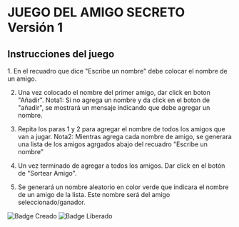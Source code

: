 <h1>JUEGO DEL AMIGO SECRETO Versión 1 </h1>

  <h2> Instrucciones del juego </h2>
1. En el recuadro que dice "Escribe un nombre" debe colocar el nombre de un amigo.
   
2. Una vez colocado el nombre del primer amigo, dar click en boton "Añadir".
   Nota1: Si no agrega un nombre y da click en el boton de "añadir", se mostrará un mensaje indicando que debe agregar un nombre.
   
3. Repita los paras 1 y 2 para agregar el nombre de todos los amigos que van a jugar.
  Nota2: Mientras agrega cada nombre de amigo, se generara una lista de los amigos agrgados abajo del recuadro "Escribe un nombre"

4. Un vez terminado de agregar a todos los amigos. Dar click en el botón de "Sortear Amigo".
   
5. Se generará un nombre aleatorio en color verde que indicara el nombre de un amigo de la lista. Este nombre será del amigo seleccionado/ganador.

![Badge Creado](https://img.shields.io/badge/CREADO%20POR-CESAR%20JUSEPE%20SALAZAR-blue)
![Badge Liberado](https://img.shields.io/badge/STATUS-LIBERADO%20VERSION%201-green)


